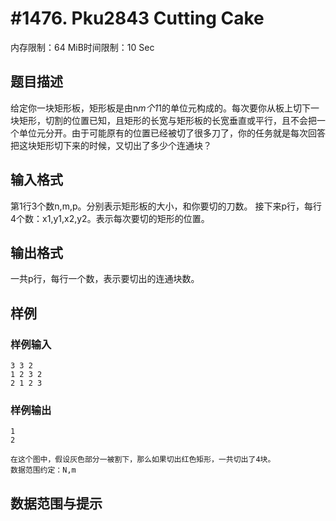 # #1476. Pku2843 Cutting Cake

内存限制：64 MiB时间限制：10 Sec

## 题目描述

给定你一块矩形板，矩形板是由n*m个1*1的单位元构成的。每次要你从板上切下一块矩形，切割的位置已知，且矩形的长宽与矩形板的长宽垂直或平行，且不会把一个单位元分开。由于可能原有的位置已经被切了很多刀了，你的任务就是每次回答把这块矩形切下来的时候，又切出了多少个连通块？

## 输入格式

第1行3个数n,m,p。分别表示矩形板的大小，和你要切的刀数。 接下来p行，每行4个数：x1,y1,x2,y2。表示每次要切的矩形的位置。

## 输出格式

一共p行，每行一个数，表示要切出的连通块数。

## 样例

### 样例输入

    
    3 3 2
    1 2 3 2
    2 1 2 3	
    

### 样例输出

    
    1
    2
     
    在这个图中，假设灰色部分一被割下，那么如果切出红色矩形，一共切出了4块。
    数据范围约定：N,m
    

## 数据范围与提示
